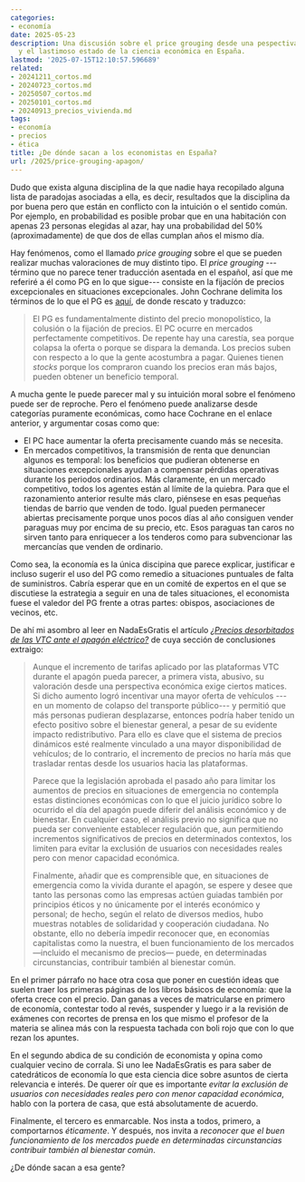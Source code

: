 ```yaml
---
categories:
- economía
date: 2025-05-23
description: Una discusión sobre el price grouging desde una pespectiva económica
  y el lastimoso estado de la ciencia económica en España.
lastmod: '2025-07-15T12:10:57.596689'
related:
- 20241211_cortos.md
- 20240723_cortos.md
- 20250507_cortos.md
- 20250101_cortos.md
- 20240913_precios_vivienda.md
tags:
- economía
- precios
- ética
title: ¿De dónde sacan a los economistas en España?
url: /2025/price-grouging-apagon/
---
```


Dudo que exista alguna disciplina de la que nadie haya recopilado alguna lista de paradojas asociadas a ella, es decir, resultados que la disciplina da por buena pero que están en conflicto con la intuición o el sentido común. Por ejemplo, en probabilidad es posible probar que en una habitación con apenas 23 personas elegidas al azar, hay una probabilidad del 50% (aproximadamente) de que dos de ellas cumplan años el mismo día.

Hay fenómenos, como el llamado _price grouging_ sobre el que se pueden realizar muchas valoraciones de muy distinto tipo. El _price grouging_ ---término que no parece tener traducción asentada en el español, así que me referiré a él como PG en lo que sigue--- consiste en la fijacíón de precios excepcionales en situaciones excepcionales. John Cochrane delimita los términos de lo que el PG es
[aquí](https://www.grumpy-economist.com/p/praise-for-price-gouging), de donde rescato y traduzco:

> El PG es fundamentalmente distinto del precio monopolístico, la colusión o la fijación de precios. El PC ocurre en mercados perfectamente competitivos. De repente hay una carestía, sea porque colapsa la oferta o porque se dispara la demanda. Los precios suben con respecto a lo que la gente acostumbra a pagar. Quienes tienen _stocks_ porque los compraron cuando los precios eran más bajos, pueden obtener un beneficio temporal.

A mucha gente le puede parecer mal y su intuición moral sobre el fenómeno puede ser de reproche. Pero el fenómeno puede analizarse desde categorías puramente económicas, como hace Cochrane en el enlace anterior, y argumentar cosas como que:
- El PC hace aumentar la oferta precisamente cuando más se necesita.
- En mercados competitivos, la transmisión de renta que denuncian algunos es temporal: los beneficios que pudieran obtenerse en situaciones excepcionales ayudan a compensar pérdidas operativas durante los periodos ordinarios. Más claramente, en un mercado competitivo, todos los agentes están al límite de la quiebra. Para que el razonamiento anterior resulte más claro, piénsese en esas pequeñas tiendas de barrio que venden de todo. Igual pueden permanecer abiertas precisamente porque unos pocos días al año consiguen vender paraguas muy por encima de su precio, etc. Esos paraguas tan caros no sirven tanto para enriquecer a los tenderos como para subvencionar las mercancías que venden de ordinario.

Como sea, la economía es la única discipina que parece explicar, justificar e incluso sugerir el uso del PG como remedio a situaciones puntuales de falta de suministros. Cabría esperar que en un comité de expertos en el que se discutiese la estrategia a seguir en una de tales situaciones, el economista fuese el valedor del PG frente a otras partes: obispos, asociaciones de vecinos, etc.

De ahí mi asombro al leer en NadaEsGratis el artículo [_¿Precios desorbitados de las VTC ante el apagón eléctrico?_](https://nadaesgratis.es/aleix-calveras/precios-desorbitados-de-las-vtc-ante-el-apagon-electrico) de cuya sección de conclusiones extraigo:

> Aunque el incremento de tarifas aplicado por las plataformas VTC durante el apagón pueda parecer, a primera vista, abusivo, su valoración desde una perspectiva económica exige ciertos matices. Si dicho aumento logró incentivar una mayor oferta de vehículos ---en un momento de colapso del transporte público--- y permitió que más personas pudieran desplazarse, entonces podría haber tenido un efecto positivo sobre el bienestar general, a pesar de su evidente impacto redistributivo. Para ello es clave que el sistema de precios dinámicos esté realmente vinculado a una mayor disponibilidad de vehículos; de lo contrario, el incremento de precios no haría más que trasladar rentas desde los usuarios hacia las plataformas.
>
> Parece que la legislación aprobada el pasado año para limitar los aumentos de precios en situaciones de emergencia no contempla estas distinciones económicas con lo que el juicio jurídico sobre lo ocurrido el día del apagón puede diferir del análisis económico y de bienestar. En cualquier caso, el análisis previo no significa que no pueda ser conveniente establecer regulación que, aun permitiendo incrementos significativos de precios en determinados contextos, los limiten para evitar la exclusión de usuarios con necesidades reales pero con menor capacidad económica.
>
>Finalmente, añadir que es comprensible que, en situaciones de emergencia como la vivida durante el apagón, se espere y desee que tanto las personas como las empresas actúen guiadas también por principios éticos y no únicamente por el interés económico y personal; de hecho, según el relato de diversos medios, hubo muestras notables de solidaridad y cooperación ciudadana. No obstante, ello no debería impedir reconocer que, en economías capitalistas como la nuestra, el buen funcionamiento de los mercados —incluido el mecanismo de precios— puede, en determinadas circunstancias, contribuir también al bienestar común.

En el primer párrafo no hace otra cosa que poner en cuestión ideas que suelen traer los primeras páginas de los libros básicos de economía: que la oferta crece con el precio. Dan ganas a veces de matricularse en primero de economía, contestar todo al revés, suspender y luego ir a la revisión de exámenes con recortes de prensa en los que mismo el profesor de la materia se alinea más con la respuesta tachada con boli rojo que con lo que rezan los apuntes.

En el segundo abdica de su condición de economista y opina como cualquier vecino de corrala. Si uno lee NadaEsGratis es para saber de catedráticos de economía lo que esta ciencia dice sobre asuntos de cierta relevancia e interés. De querer oír que es importante _evitar la exclusión de usuarios con necesidades reales pero con menor capacidad económica_, hablo con la portera de casa, que está absolutamente de acuerdo.

Finalmente, el tercero es enmarcable. Nos insta a todos, primero, a comportarnos _éticamente_. Y después, nos invita a _reconocer que el buen funcionamiento de los mercados puede en determinadas circunstancias contribuir también al bienestar común_.

¿De dónde sacan a esa gente?
